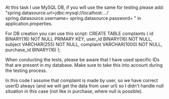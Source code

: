 At this task I use MySQL DB, if you will use the same for testing please add:
"spring.datasource.url=jdbc:mysql://localhost:.../
spring.datasource.username=
spring.datasource.password= " 
in application.properties.

For DB creation you can use this script:
      CREATE TABLE complaints (
          id BINARY(16) NOT NULL PRIMARY KEY,
          user_id BINARY(16) NOT NULL,
          subject VARCHAR(255) NOT NULL,
          complaint VARCHAR(1000) NOT NULL,
          purchase_id BINARY(16)
      );

When conducting the tests, please be aware that I have used specific IDs that are present in my database. Make sure to take this into account during the testing process.      

In this code I assume that complaint is made by user, so we have correct userID always (and we will get the data from user url) so I didn't handle null situation in this case (not like in purchase, where null is possible).      
